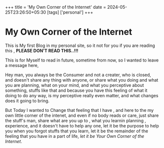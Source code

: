 +++
title = 'My Own Corner of the Internet'
date = 2024-05-25T23:26:50+05:30
[tags]
['personal']
+++

# My Own Corner of the Internet

This is My first Blog in my personal site, so it not for you if you are reading this , **PLEASE DON'T READ THIS..!!!**

This is for Myself to read in future, sometime from now, so I wanted to leave a message here, 

Hey man, you always be the Consumer and not a creater, who is closed, and doesn't share any thing with anyone, or share what you doing and what you are planning, what on your mind, and what you perceptive about something, stuffs like that and because you have this feeling of what it doing to do any way, is my perceptive really even matter, and what changes does it going to bring.

But Today I wanted to Change that feeling that I have , and here to the my own little corner of the intenet, and even if no body reads or care, just share the stuff's man, share what are you up to , what you learnin planning , experience, and it doesn't have to help any one, let it be the purpose to help you when you forgot stuffs that you learn, let it be the remainder of the feeling that you have in a part of life, *let it be Your Own Corner of the Internet*.
